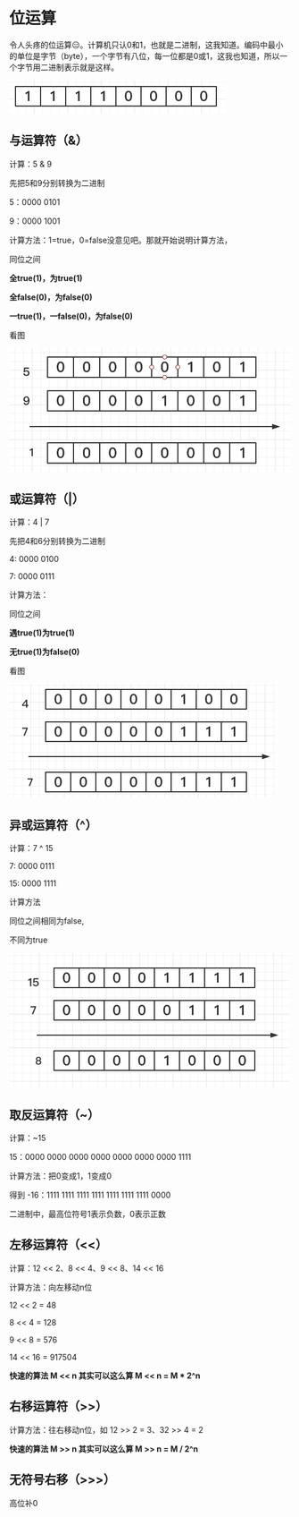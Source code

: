# 位运算

令人头疼的位运算😑。计算机只认0和1，也就是二进制，这我知道。编码中最小的单位是字节（byte），一个字节有八位，每一位都是0或1，这我也知道，所以一个字节用二进制表示就是这样。

<img src="位运算.assets/image-20201208110110715.png" alt="image-20201208110110715" style="zoom:50%;" />

## 与运算符（&）

计算：5 & 9  

先把5和9分别转换为二进制

5：0000 0101

9：0000 1001

计算方法：1=true，0=false没意见吧。那就开始说明计算方法，

同位之间

**全true(1)，为true(1)**

**全false(0)，为false(0)**

**一true(1)，一false(0)，为false(0)**



看图

<img src="位运算.assets/image-20201208111320792.png" alt="image-20201208111320792" style="zoom:80%;" />



## 或运算符（|）

计算：4 | 7

先把4和6分别转换为二进制

4: 0000 0100

7: 0000 0111

计算方法：

同位之间

**遇true(1)为true(1)**

**无true(1)为false(0)**



看图

<img src="位运算.assets/image-20201208112055979.png" alt="image-20201208112055979" style="zoom:50%;" />

## 异或运算符（^）

计算：7 ^ 15

7: 0000 0111

15: 0000 1111

计算方法

同位之间相同为false,

不同为true

<img src="位运算.assets/image-20201208112537418.png" alt="image-20201208112537418" style="zoom:50%;" />



## 取反运算符（~）

计算：~15

15：0000 0000 0000 0000 0000 0000 0000 1111

计算方法：把0变成1，1变成0

得到 -16：1111 1111 1111 1111 1111 1111 1111 0000

二进制中，最高位符号1表示负数，0表示正数



## 左移运算符（<<）

计算：12 << 2、8 << 4、9 << 8、14 << 16

计算方法：向左移动n位

12 << 2 = 48

8 << 4 = 128

9 << 8 = 576

14 << 16 = 917504

**快速的算法  M << n  其实可以这么算  M << n = M \* 2^n**

## 右移运算符（>>）

计算方法：往右移动n位，如 12 >> 2 = 3、32 >> 4 = 2

**快速的算法  M >> n  其实可以这么算  M >> n = M / 2^n**

## 无符号右移（>>>）

高位补0

